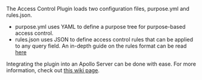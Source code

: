 The Access Control Plugin loads two configuration files, purpose.yml and rules.json.

- purpose.yml uses YAML to define a purpose tree for purpose-based access control. 
- rules.json uses JSON to define access control rules that can be applied to any query field. An in-depth guide on the rules format can be read [here](https://github.com/wklausing/Re-Useable-Access-Control-Plugin-for-Apollo-Server/wiki/Rule-Configuration)

Integrating the plugin into an Apollo Server can be done with ease. For more information, check out [this wiki page](https://github.com/wklausing/Re-Useable-Access-Control-Plugin-for-Apollo-Server/wiki/Plugin-Integration-into-Apollo-Server).
